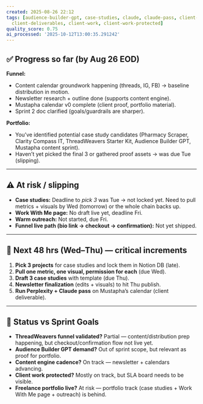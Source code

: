 ```yaml
---
created: 2025-08-26 22:12
tags: [audience-builder-gpt, case-studies, claude, claude-pass, client-deliverable,
  client-deliverables, client-work, client-work-protected]
quality_score: 0.75
ai_processed: '2025-10-12T13:00:35.291242'
---
```

## ✅ Progress so far (by Aug 26 EOD)

**Funnel:**
- Content calendar groundwork happening (threads, IG, FB) → baseline distribution in motion.
- Newsletter research + outline done (supports content engine).
- Mustapha calendar v0 complete (client proof, portfolio material).
- Sprint 2 doc clarified (goals/guardrails are sharper).
    

**Portfolio:**
- You’ve identified potential case study candidates (Pharmacy Scraper, Clarity Compass IT, ThreadWeavers Starter Kit, Audience Builder GPT, Mustapha content sprint).
- Haven’t yet picked the final 3 or gathered proof assets → was due Tue (slipping).
    


---

## ⚠️ At risk / slipping
- **Case studies:** Deadline to _pick 3_ was Tue → not locked yet. Need to pull metrics + visuals by Wed (tomorrow) or the whole chain backs up.
- **Work With Me page:** No draft live yet, deadline Fri.
- **Warm outreach:** Not started, due Fri.
- **Funnel live path (bio link → checkout → confirmation):** Not yet shipped.
    

---

## 📌 Next 48 hrs (Wed–Thu) — critical increments

1. **Pick 3 projects** for case studies and lock them in Notion DB (late).
2. **Pull one metric, one visual, permission for each** (due Wed).
3. **Draft 3 case studies** with template (due Thu).
4. **Newsletter finalization** (edits + visuals) to hit Thu publish.
5. **Run Perplexity + Claude pass** on Mustapha’s calendar (client deliverable).

---

## 🚦 Status vs Sprint Goals

- **ThreadWeavers funnel validated?** Partial — content/distribution prep happening, but checkout/confirmation flow not live yet.
- **Audience Builder GPT demand?** Out of sprint scope, but relevant as proof for portfolio.
- **Content engine cadence?** On track — newsletter + calendars advancing.
- **Client work protected?** Mostly on track, but SLA board needs to be visible.
- **Freelance portfolio live?** At risk — portfolio track (case studies + Work With Me page + outreach) is behind.